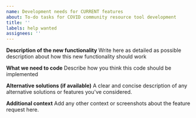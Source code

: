 ```yaml
---
name: Development needs for CURRENT features
about: To-do tasks for COVID community resource tool development
title: ''
labels: help wanted
assignees: ''
---
```


**Description of the new functionality**
Write here as detailed as possible description about how this new functionality should work



**What we need to code**
Describe how you think this code should be implemented



**Alternative solutions (if available)**
A clear and concise description of any alternative solutions or features you've considered.




**Additional context**
Add any other context or screenshots about the feature request here.
